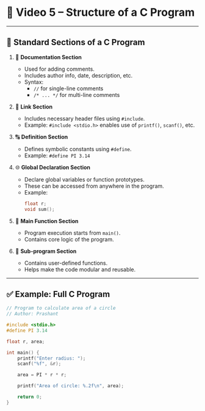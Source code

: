 # 🎥 Video 5 – Structure of a C Program

---

## 🧱 Standard Sections of a C Program

1. 📝 **Documentation Section**  
   - Used for adding comments.  
   - Includes author info, date, description, etc.  
   - Syntax:  
     - `//` for single-line comments  
     - `/* ... */` for multi-line comments

2. 🔗 **Link Section**  
   - Includes necessary header files using `#include`.  
   - Example: `#include <stdio.h>` enables use of `printf()`, `scanf()`, etc.

3. 🔠 **Definition Section**  
   - Defines symbolic constants using `#define`.  
   - Example: `#define PI 3.14`

4. 🌐 **Global Declaration Section**  
   - Declare global variables or function prototypes.  
   - These can be accessed from anywhere in the program.  
   - Example:  
     ```c
     float r;  
     void sum();
     ```

5. 🎯 **Main Function Section**  
   - Program execution starts from `main()`.  
   - Contains core logic of the program.

6. 🔧 **Sub-program Section**  
   - Contains user-defined functions.  
   - Helps make the code modular and reusable.

---

## ✅ Example: Full C Program

```c
// Program to calculate area of a circle
// Author: Prashant

#include <stdio.h>
#define PI 3.14

float r, area;

int main() {
    printf("Enter radius: ");
    scanf("%f", &r);

    area = PI * r * r;

    printf("Area of circle: %.2f\n", area);

    return 0;
}
